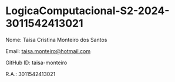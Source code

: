 # LogicaComputacional-S2-2024-3011542413021

Nome: Taísa Cristina Monteiro dos Santos

Email: taisa.monteiro@hotmail.com

GitHub ID: taisa-monteiro

R.A.: 3011542413021
